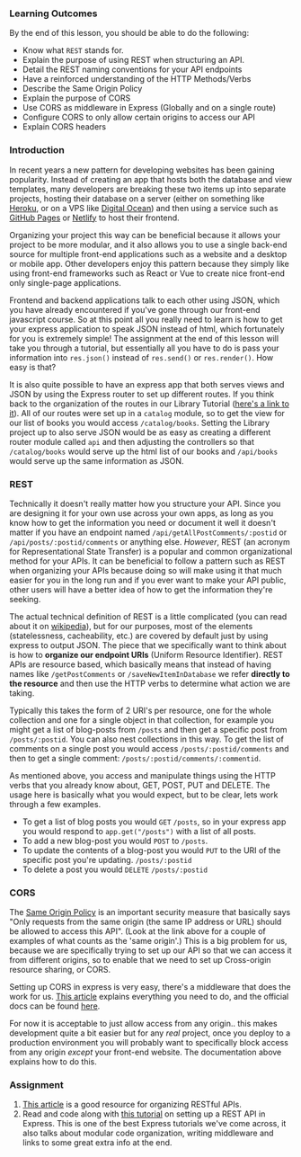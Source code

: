 ### Learning Outcomes
By the end of this lesson, you should be able to do the following:

- Know what `REST` stands for.
- Explain the purpose of using REST when structuring an API.
- Detail the REST naming conventions for your API endpoints
- Have a reinforced understanding of the HTTP Methods/Verbs
- Describe the Same Origin Policy
- Explain the purpose of CORS
- Use CORS as middleware in Express (Globally and on a single route)
- Configure CORS to only allow certain origins to access our API
- Explain CORS headers

### Introduction
In recent years a new pattern for developing websites has been gaining popularity.  Instead of creating an app that hosts both the database and view templates, many developers are breaking these two items up into separate projects, hosting their database on a server (either on something like [Heroku](https://www.heroku.com/), or on a VPS like [Digital Ocean](https://www.digitalocean.com/)) and then using a service such as [GitHub Pages](https://pages.github.com/) or [Netlify](https://www.netlify.com/) to host their frontend.

Organizing your project this way can be beneficial because it allows your project to be more modular, and it also allows you to use a single back-end source for multiple front-end applications such as a website and a desktop or mobile app. Other developers enjoy this pattern because they simply like using front-end frameworks such as React or Vue to create nice front-end only single-page applications.

Frontend and backend applications talk to each other using JSON, which you have already encountered if you've gone through our front-end javascript course. So at this point all you really need to learn is how to get your express application to speak JSON instead of html, which fortunately for you is extremely simple! The assignment at the end of this lesson will take you through a tutorial, but essentially all you have to do is pass your information into `res.json()` instead of `res.send()` or `res.render()`.  How easy is that?

It is also quite possible to have an express app that both serves views and JSON by using the Express router to set up different routes. If you think back to the organization of the routes in our Library Tutorial ([here's a link to it](https://developer.mozilla.org/en-US/docs/Learn/Server-side/Express_Nodejs/routes#Create_the_catalog_route_module)).  All of our routes were set up in a `catalog` module, so to get the view for our list of books you would access `/catalog/books`. Setting the Library project up to also serve JSON would be as easy as creating a different router module called `api` and then adjusting the controllers so that `/catalog/books` would serve up the html list of our books and `/api/books` would serve up the same information as JSON.

### REST
Technically it doesn't really matter how you structure your API.  Since you are designing it for your own use across your own apps, as long as you know how to get the information you need or document it well it doesn't matter if you have an endpoint named `/api/getAllPostComments/:postid` or `/api/posts/:postid/comments` or anything else.
_However_, REST (an acronym for Representational State Transfer) is a popular and common organizational method for your APIs. It can be beneficial to follow a pattern such as REST when organizing your APIs because doing so will make using it that much easier for you in the long run and if you ever want to make your API public, other users will have a better idea of how to get the information they're seeking.

The actual technical definition of REST is a little complicated (you can read about it on [wikipedia](https://en.wikipedia.org/wiki/Representational_state_transfer)), but for our purposes, most of the elements (statelessness, cacheability, etc.) are covered by default just by using express to output JSON. The piece that we specifically want to think about is how to **organize our endpoint URIs** (Uniform Resource Identifier).
REST APIs are resource based, which basically means that instead of having names like `/getPostComments` or `/saveNewItemInDatabase` we refer **directly to the resource** and then use the HTTP verbs to determine what action we are taking.

Typically this takes the form of 2 URI's per resource, one for the whole collection and one for a single object in that collection, for example you might get a list of blog-posts from `/posts` and then get a specific post from `/posts/:postid`. You can also nest collections in this way. To get the list of comments on a single post you would access `/posts/:postid/comments` and then to get a single comment: `/posts/:postid/comments/:commentid`.

As mentioned above, you access and manipulate things using the HTTP verbs that you already know about, GET, POST, PUT and DELETE. The usage here is basically what you would expect, but to be clear, lets work through a few examples.

- To get a list of blog posts you would `GET` `/posts`, so in your express app you would respond to  `app.get("/posts")` with a list of all posts.
- To add a new blog-post you would `POST` to `/posts`.
- To update the contents of a blog-post you would `PUT` to the URI of the specific post you're updating. `/posts/:postid`
- To delete a post you would `DELETE` `/posts/:postid`

### CORS
The [Same Origin Policy](https://developer.mozilla.org/en-US/docs/Web/Security/Same-origin_policy) is an important security measure that basically says "Only requests from the same origin (the same IP address or URL) should be allowed to access this API". (Look at the link above for a couple of examples of what counts as the 'same origin'.) This is a big problem for us, because we are specifically trying to set up our API so that we can access it from different origins, so to enable that we need to set up Cross-origin resource sharing, or CORS.

Setting up CORS in express is very easy, there's a middleware that does the work for us. [This article](https://medium.com/@alexishevia/using-cors-in-express-cac7e29b005b) explains everything you need to do, and the official docs can be found [here](https://expressjs.com/en/resources/middleware/cors.html).

For now it is acceptable to just allow access from any origin.. this makes development quite a bit easier but for any _real_ project, once you deploy to a production environment you will probably want to specifically block access from any origin _except_ your front-end website. The documentation above explains how to do this.

### Assignment

<div class="lesson-content__panel" markdown="1">

1. [This article](https://medium.com/@shubhangirajagrawal/the-7-restful-routes-a8e84201f206) is a good resource for organizing RESTful APIs.
1. Read and code along with [this tutorial](https://www.robinwieruch.de/node-express-server-rest-api/) on setting up a REST API in Express. This is one of the best Express tutorials we've come across, it also talks about modular code organization, writing middleware and links to some great extra info at the end.
</div>
